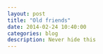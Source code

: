 ```yaml
---
layout: post
title: "Old friends"
date: 2014-02-24 10:40:00
categories: blog
description: Never hide this
---
```


